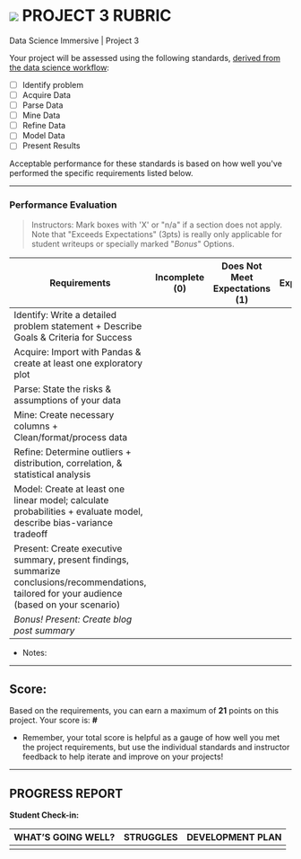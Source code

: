 # ![](https://ga-dash.s3.amazonaws.com/production/assets/logo-9f88ae6c9c3871690e33280fcf557f33.png) PROJECT 3 RUBRIC
Data Science Immersive | Project 3	 						

Your project will be assessed using the following standards, [derived from the data science workflow](../../../../resources/syllabus/DSI-workflow-v1.pdf):


- [ ] Identify problem
- [ ] Acquire Data
- [ ] Parse Data
- [ ] Mine Data
- [ ] Refine Data
- [ ] Model Data
- [ ] Present Results

Acceptable performance for these standards is based on how well you've performed the specific requirements listed below.

---

### Performance Evaluation
> Instructors: Mark boxes with 'X' or "n/a" if a section does not apply. Note that "Exceeds Expectations" (3pts) is really only applicable for student writeups or specially marked "*Bonus*" Options.

| Requirements | Incomplete (0) | Does Not Meet Expectations (1) | Meets Expectations (2) | Exceeds Expectations (3) |
|---|---|---|---|---|
| Identify: Write a detailed problem statement + Describe Goals & Criteria for Success | | | | |
| Acquire: Import with Pandas & create at least one exploratory plot | | | | n/a |
| Parse: State the risks & assumptions of your data | | | | n/a |
| Mine: Create necessary columns + Clean/format/process data | | | | n/a |
| Refine: Determine outliers + distribution, correlation, & statistical analysis | | | | *Bonus: handle outliers*  |
| Model: Create at least one linear model; calculate probabilities + evaluate model, describe bias-variance tradeoff| | | | *Bonus: Include additional breakdowns* |
| Present: Create executive summary, present findings, summarize conclusions/recommendations, tailored for your audience (based on your scenario) | | | | *Bonus: Include additional data & improvement suggestions* |
| *Bonus! Present: Create blog post summary* | | | | |


- Notes:

---

## Score:
Based on the requirements, you can earn a maximum of  **21**  points on this project. Your score is: **#**

- Remember, your total score is helpful as a gauge of how well you met the project requirements, but use the individual standards and instructor feedback to help iterate and improve on your projects!

---

## PROGRESS REPORT
**Student Check-in:**

|WHAT’S GOING WELL?|STRUGGLES|DEVELOPMENT PLAN|
|---|---|---|
| | | |
